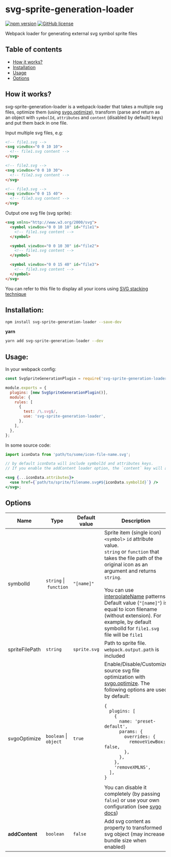 # svg-sprite-generation-loader

[![npm version](https://img.shields.io/npm/v/svg-sprite-generation-loader)](https://www.npmjs.com/package/svg-sprite-generation-loader)
[![GitHub license](https://img.shields.io/badge/license-MIT-blue.svg)](https://github.com/vadymshymko/svg-sprite-generation-loader/blob/master/LICENSE)

Webpack loader for generating external svg symbol sprite files

## Table of contents

- [How it works?](#how-it-works)
- [Installation](#installation)
- [Usage](#usage)
- [Options](#options)

## How it works?

svg-sprite-generation-loader is a webpack-loader that takes a multiple svg files, optimize them (using [svgo.optimize](https://github.com/svg/svgo#optimize)), transform (parse and return as an object with `symbolId`, `attributes` and `content` (disabled by default) keys) and put them back in one file.

Input multiple svg files, e.g:

```html
<!-- file1.svg -->
<svg viewBox="0 0 10 10">
  <!-- file1.svg content -->
</svg>

<!-- file2.svg -->
<svg viewBox="0 0 10 30">
  <!-- file2.svg content -->
</svg>

<!-- file3.svg -->
<svg viewBox="0 0 15 40">
  <!-- file3.svg content -->
</svg>
```

Output one svg file (svg sprite):

```html
<svg xmlns="http://www.w3.org/2000/svg">
  <symbol viewBox="0 0 10 10" id="file1">
    <!-- file1.svg content -->
  </symbol>

  <symbol viewBox="0 0 10 30" id="file2">
    <!-- file1.svg content -->
  </symbol>

  <symbol viewBox="0 0 15 40" id="file3">
    <!-- file3.svg content -->
  </symbol>
</svg>
```

You can refer to this file to display all your icons using [SVG stacking technique](https://css-tricks.com/svg-fragment-identifiers-work/#article-header-id-4)

## Installation:

```bash
npm install svg-sprite-generation-loader --save-dev
```

**yarn**

```bash
yarn add svg-sprite-generation-loader --dev
```

## Usage:

In your webpack config:

```javascript
const SvgSpriteGenerationPlugin = require('svg-sprite-generation-loader/plugin.js');

module.exports = {
  plugins: [new SvgSpriteGenerationPlugin()],
  module: {
    rules: [
      {
        test: /\.svg$/,
        use: 'svg-sprite-generation-loader',
      },
    ],
  },
};
```

In some source code:

```jsx
import iconData from 'path/to/some/icon-file-name.svg';

// by default iconData will include symbolId and attributes keys.
// If you enable the addContent loader option, the `content` key will also be added

<svg {...iconData.attributes}>
  <use href={`path/to/sprite/filename.svg#${iconData.symbolId}`} />
</svg>;
```

## Options

| Name           | Type                             | Default value | Description                                                                                                                                                                                                                                                                                                                                                                                                                                                                                                                                                                                                                                                                                                                                                                                                                                                                                           |
| -------------- | -------------------------------- | ------------- | ----------------------------------------------------------------------------------------------------------------------------------------------------------------------------------------------------------------------------------------------------------------------------------------------------------------------------------------------------------------------------------------------------------------------------------------------------------------------------------------------------------------------------------------------------------------------------------------------------------------------------------------------------------------------------------------------------------------------------------------------------------------------------------------------------------------------------------------------------------------------------------------------------- |
| symbolId       | `string`&nbsp;\|&nbsp;`function` | `"[name]"`    | Sprite item (single icon) `<symbol>`&nbsp;`id` attribute value.<br />`string` or `function` that takes the file path of the original icon as an argument and returns `string`.<br /><br />You can use [interpolateName](https://github.com/webpack/loader-utils#interpolatename) patterns.<br /> Default value (`"[name]"`) is equal to icon filename (without extension). For example, by default symbolId for `file1.svg` file will be `file1`                                                                                                                                                                                                                                                                                                                                                                                                                                                      |
| spriteFilePath | `string`                         | `sprite.svg`  | Path to sprite file.<br /> `webpack.output.path` is included                                                                                                                                                                                                                                                                                                                                                                                                                                                                                                                                                                                                                                                                                                                                                                                                                                          |
| svgoOptimize   | `boolean` \| `object`            | `true`        | Enable/Disable/Customize source svg file optimization with [svgo.optimize](https://github.com/svg/svgo#optimize). The following options are used by default: <br /><pre>`{`<br />&nbsp;&nbsp;`plugins: [`<br />&nbsp;&nbsp;&nbsp;&nbsp;`{`<br />&nbsp;&nbsp;&nbsp;&nbsp;&nbsp;&nbsp;`name: 'preset-default',`<br />&nbsp;&nbsp;&nbsp;&nbsp;&nbsp;&nbsp;`params: {`<br />&nbsp;&nbsp;&nbsp;&nbsp;&nbsp;&nbsp;&nbsp;&nbsp;`overrides: {`<br />&nbsp;&nbsp;&nbsp;&nbsp;&nbsp;&nbsp;&nbsp;&nbsp;&nbsp;&nbsp;`removeViewBox: false,`<br />&nbsp;&nbsp;&nbsp;&nbsp;&nbsp;&nbsp;&nbsp;&nbsp;`},`<br />&nbsp;&nbsp;&nbsp;&nbsp;&nbsp;&nbsp;`},`<br />&nbsp;&nbsp;&nbsp;&nbsp;`},`<br />&nbsp;&nbsp;&nbsp;&nbsp;`'removeXMLNS',`<br />&nbsp;&nbsp;`],`<br />`}`</pre> You can disable it completely (by passing `false`) or use your own configuration (see [svgo docs](https://github.com/svg/svgo#optimize)) |
| **addContent** | `boolean`                        | `false`       | Add svg content as property to transformed svg object (may increase bundle size when enabled)                                                                                                                                                                                                                                                                                                                                                                                                                                                                                                                                                                                                                                                                                                                                                                                                         |
